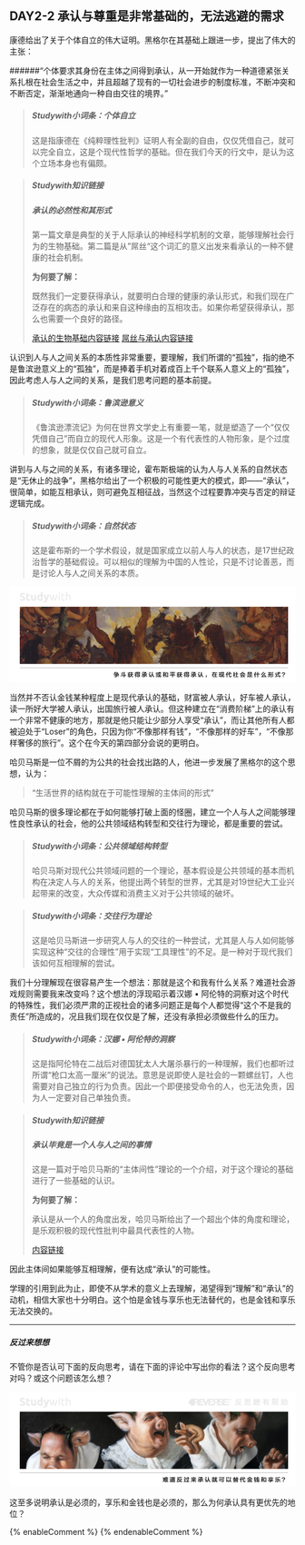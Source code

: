 ## DAY2-2 承认与尊重是非常基础的，无法逃避的需求

康德给出了关于个体自立的伟大证明。黑格尔在其基础上跟进一步，提出了伟大的主张：

######“个体要求其身份在主体之间得到承认，从一开始就作为一种道德紧张关系扎根在社会生活之中，并且超越了现有的一切社会进步的制度标准，不断冲突和不断否定，渐渐地通向一种自由交往的境界。”

> ##### Studywith小词条：个体自立
> 这是指康德在《纯粹理性批判》证明人有全副的自由，仅仅凭借自己，就可以完全自立，这是个现代性哲学的基础。但在我们今天的行文中，是认为这个立场本身也有偏颇。


> ##### Studywith知识链接
>
> ##### 承认的必然性和其形式
>
> 第一篇文章是典型的关于人际承认的神经科学机制的文章，能够理解社会行为的生物基础。第二篇是从”屌丝“这个词汇的意义出发来看承认的一种不健康的社会机制。
>
> **为何要了解：**
>
> 既然我们一定要获得承认，就要明白合理的健康的承认形式，和我们现在广泛存在的病态的承认和来自这种缘由的互相攻击。如果你希望获得承认，那么也需要一个良好的路径。
>
> [承认的生物基础内容链接](https://www.jiqizhixin.com/articles/2016-05-16-2)  [屌丝与承认内容链接](http://www.aisixiang.com/data/63754.html)

认识到人与人之间关系的本质性非常重要，要理解，我们所谓的“孤独”，指的绝不是鲁滨逊意义上的“孤独”，而是捧着手机对着成百上千个联系人意义上的“孤独”，因此考虑人与人之间的关系，是我们思考问题的基本前提。

> ##### Studywith小词条：鲁滨逊意义
>《鲁滨逊漂流记》为何在世界文学史上有重要一笔，就是塑造了一个“仅仅凭借自己”而自立的现代人形象。这是一个有代表性的人物形象，是个过度的想象，就是仅仅自己就可自立。

讲到与人与之间的关系，有诸多理论，霍布斯极端的认为人与人关系的自然状态是“无休止的战争”，黑格尔给出了一个积极的可能性更大的模式，即——“承认”，很简单，如能互相承认，则可避免互相征战，当然这个过程要靠冲突与否定的辩证逻辑完成。

> ##### Studywith小词条：自然状态
> 这是霍布斯的一个学术假设，就是国家成立以前人与人的状态，是17世纪政治哲学的基础假设。可以相似的理解为中国的人性论，只是不讨论善恶，而是讨论人与人之间关系的本质。

![](/assets/11.jpg)

当然并不否认金钱某种程度上是现代承认的基础，财富被人承认，好车被人承认，读一所好大学被人承认，出国旅行被人承认。但这种建立在“消费阶梯”上的承认有一个非常不健康的地方，那就是他只能让少部分人享受“承认”，而让其他所有人都被迫处于“Loser”的角色，只因为你“不像那样有钱”，“不像那样的好车”，“不像那样奢侈的旅行”。这个在今天的第四部分会说的更明白。

哈贝马斯是一位不屑的为公共的社会找出路的人，他进一步发展了黑格尔的这个思想，认为：

> “生活世界的结构就在于可能性理解的主体间的形式”

哈贝马斯的很多理论都在于如何能够打破上面的怪圈，建立一个人与人之间能够理性良性承认的社会，他的公共领域结构转型和交往行为理论，都是重要的尝试。

> ##### Studywith小词条：公共领域结构转型
> 哈贝马斯对现代公共领域问题的一个理论，基本假设是公共领域的基本而机构在决定人与人的关系，他提出两个转型的世界，尤其是对19世纪大工业兴起带来的改变，大众传媒和消费主义对于公共领域的破坏。

> ##### Studywith小词条：交往行为理论
> 这是哈贝马斯进一步研究人与人的交往的一种尝试，尤其是人与人如何能够实现这种“交往的合理性”用于实现“工具理性”的不足。是一种对于现代我们该如何互相理解的尝试。

我们十分理解现在很容易产生一个想法：那就是这个和我有什么关系？难道社会游戏规则需要我来改变吗？这个想法的浮现昭示着汉娜 • 阿伦特的洞察对这个时代的特殊性，我们必须严肃的正视社会的诸多问题正是每个人都觉得“这个不是我的责任”所造成的，况且我们现在仅仅是了解，还没有承担必须做些什么的压力。

> ##### Studywith小词条：汉娜 • 阿伦特的洞察
> 这是指阿伦特在二战后对德国犹太人大屠杀暴行的一种理解，我们也都听过所谓“枪口太高一厘米”的说法。意思是说即使人是社会的一颗螺丝钉，人也需要对自己独立的行为负责。因此一个即便接受命令的人，也无法免责，因为人一定要对自己单独负责。

> ##### Studywith知识链接
>
> ##### 承认毕竟是一个人与人之间的事情
>
> 这是一篇对于哈贝马斯的“主体间性”理论的一个介绍，对于这个理论的基础进行了一些基础的认识。
>
> **为何要了解：**
>
> 承认是从一个人的角度出发，哈贝马斯给出了一个超出个体的角度和理论，是乐观积极的现代性批判中最具代表性的人物。
>
> [内容链接](http://www.aisixiang.com/data/26030.html)

因此主体间如果能够互相理解，便有达成“承认”的可能性。

学理的引用到此为止，即使不从学术的意义上去理解，渴望得到“理解”和“承认”的动机，相信大家也十分明白。这个怕是金钱与享乐也无法替代的，也是金钱和享乐无法交换的。

---

##### 反过来想想

不管你是否认可下面的反向思考，请在下面的评论中写出你的看法？这个反向思考对吗？或这个问题该怎么想？

![](/assets/32.jpg)

这至多说明承认是必须的，享乐和金钱也是必须的，那么为何承认具有更优先的地位？

{% enableComment %}
{% endenableComment %}


